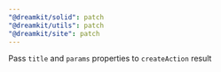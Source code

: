 ```yaml
---
"@dreamkit/solid": patch
"@dreamkit/utils": patch
"@dreamkit/site": patch
---
```


Pass `title` and `params` properties to `createAction` result
